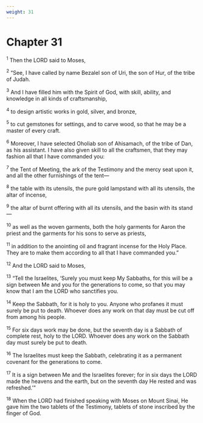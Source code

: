 ```yaml
---
weight: 31
---
```


# Chapter 31

<sup>1</sup> Then the LORD said to Moses, 

<sup>2</sup> “See, I have called by name Bezalel son of Uri, the son of Hur, of the tribe of Judah. 

<sup>3</sup> And I have filled him with the Spirit of God, with skill, ability, and knowledge in all kinds of craftsmanship, 

<sup>4</sup> to design artistic works in gold, silver, and bronze, 

<sup>5</sup> to cut gemstones for settings, and to carve wood, so that he may be a master of every craft. 

<sup>6</sup> Moreover, I have selected Oholiab son of Ahisamach, of the tribe of Dan, as his assistant. I have also given skill to all the craftsmen, that they may fashion all that I have commanded you: 

<sup>7</sup> the Tent of Meeting, the ark of the Testimony and the mercy seat upon it, and all the other furnishings of the tent— 

<sup>8</sup> the table with its utensils, the pure gold lampstand with all its utensils, the altar of incense, 

<sup>9</sup> the altar of burnt offering with all its utensils, and the basin with its stand— 

<sup>10</sup> as well as the woven garments, both the holy garments for Aaron the priest and the garments for his sons to serve as priests, 

<sup>11</sup> in addition to the anointing oil and fragrant incense for the Holy Place. They are to make them according to all that I have commanded you.” 

<sup>12</sup> And the LORD said to Moses, 

<sup>13</sup> “Tell the Israelites, ‘Surely you must keep My Sabbaths, for this will be a sign between Me and you for the generations to come, so that you may know that I am the LORD who sanctifies you. 

<sup>14</sup> Keep the Sabbath, for it is holy to you. Anyone who profanes it must surely be put to death. Whoever does any work on that day must be cut off from among his people. 

<sup>15</sup> For six days work may be done, but the seventh day is a Sabbath of complete rest, holy to the LORD. Whoever does any work on the Sabbath day must surely be put to death. 

<sup>16</sup> The Israelites must keep the Sabbath, celebrating it as a permanent covenant for the generations to come. 

<sup>17</sup> It is a sign between Me and the Israelites forever; for in six days the LORD made the heavens and the earth, but on the seventh day He rested and was refreshed.’” 

<sup>18</sup> When the LORD had finished speaking with Moses on Mount Sinai, He gave him the two tablets of the Testimony, tablets of stone inscribed by the finger of God. 


